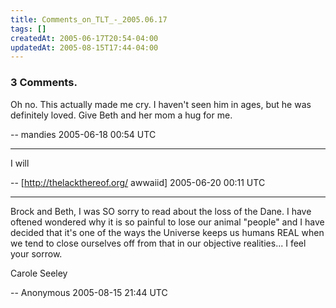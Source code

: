```yaml
---
title: Comments_on_TLT_-_2005.06.17
tags: []
createdAt: 2005-06-17T20:54-04:00
updatedAt: 2005-08-15T17:44-04:00
---
```


### 3 Comments.
Oh no. This actually made me cry. I haven't seen him in ages, but he was definitely loved. Give Beth and her mom a hug for me.

-- mandies 2005-06-18 00:54 UTC


----

I will

-- [http://thelackthereof.org/ awwaiid] 2005-06-20 00:11 UTC


----

Brock and Beth, I was SO sorry to read about the loss of the Dane. I have oftened wondered why it is so painful to lose our animal "people" and I have decided that it's one of the ways the Universe keeps us humans REAL when we tend to close ourselves off from that in our objective realities... I feel your sorrow.

Carole Seeley

-- Anonymous 2005-08-15 21:44 UTC


